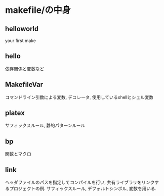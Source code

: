 # makefile/の中身
## helloworld
your first make
## hello
依存関係と変数など
## MakefileVar
コマンドライン引数による変数, デコレータ, 使用しているshellとシェル変数
## platex
サフィックスルール, 静的パターンルール
## bp
関数とマクロ
## link
ヘッダファイルのパスを指定してコンパイルを行い, 共有ライブラリをリンクするプロジェクトの例.
サフィックスルール, デフォルトシンボル, 変数を用いる.
